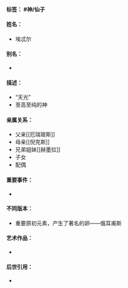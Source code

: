 #### 标签： #神/仙子
#### 姓名：
- 埃忒尔
#### 别名：
- 
#### 描述：
- “天光”
- 至高至纯的神
#### 亲属关系：
- 父亲[[厄瑞玻斯]]
- 母亲[[倪克斯]]
- 兄弟姐妹[[赫墨拉]]
- 子女
- 配偶
#### 重要事件：
- 
#### 不同版本：
- 重要原初元素，产生了著名的卵——俄耳甫斯
#### 艺术作品：
- 
#### 后世引用：
- 